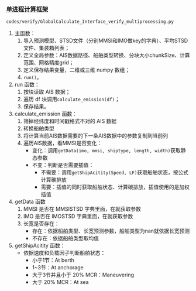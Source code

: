### [单进程计算框架](../项目/AIS碳排放.md)
`codes/verify/GlobalCalculate_Interface_verify_multiprocessing.py`

1. 主函数：
	1. 导入预测模型、STSD文件（分别MMSI和IMO做key的字典）、平均STSD文件、集装箱列表；
	2. 定义全局参数：AIS数据路径、船舶类型转换、分块大小chunkSize、计算范围、网格精度grid；
	3. 定义保存结果变量，二维或三维 numpy 数组；
	4. `run()`。
2. run 函数：
	1. 按块读取 AIS 数据；
	2. 遍历 df 块调用`calculate_emission(df)`；
	3. 保存结果。
3. calculate_emission 函数：
	1. 筛掉经纬度和时间戳格式不对的 AIS 数据
	2. 转换船舶类型
	3. 将计算当前AIS数据需要的下一条AIS数据中的参数复制到当前列
	4. 遍历AIS数据，看MMSI是否变化：
		-  变化：调用`getData(imo, mmsi, shiptype, length, width)`获取静态参数
		-  不变：判断是否需要插值：
			- 不需要：调用`getShipAcitity(Speed, LF)`获取船舶状态，按公式计算碳排放
			-  需要：插值的同时获取船舶状态、计算碳排放，插值使用的是加权插值
4. getData 函数
	1. MMSI 是否在 MMSISTSD 字典里面，在就获取参数
	2. IMO 是否在 IMOSTSD 字典里面，在就获取参数
	3. 长宽是否存在：
		- 存在：依据船舶类型、长宽预测参数，船舶类型为nan就依据长宽预测
		- 不存在：依据船舶类型取均值
5. getShipAcitity 函数：
	- 依据速度和负载因子判断船舶状态：
		- 小于1节：At berth
		- 1~3节：At anchorage
		- 大于3节并且小于 20% MCR：Maneuvering 
		- 大于 20% MCR：At sea 